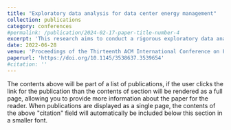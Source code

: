 ```yaml
---
title: "Exploratory data analysis for data center energy management"
collection: publications
category: conferences
#permalink: /publication/2024-02-17-paper-title-number-4
excerpt: 'This research aims to conduct a rigorous exploratory data analysis on each dataset separately and collectively followed in various stages. This work presents descriptive and inferential analyses for feature selection and extraction process. Furthermore, a supervised Machine learning modelling and correlation estimation is performed on all the datasets to abstract relevant features. that would have an impact on energy efficiency in data centers.'
date: 2022-06-28
venue: 'Proceedings of the Thirteenth ACM International Conference on Future Energy Systems'
paperurl: 'https://doi.org/10.1145/3538637.3539654'
#citation: ''
---
```


The contents above will be part of a list of publications, if the user clicks the link for the publication than the contents of section will be rendered as a full page, allowing you to provide more information about the paper for the reader. When publications are displayed as a single page, the contents of the above "citation" field will automatically be included below this section in a smaller font.

